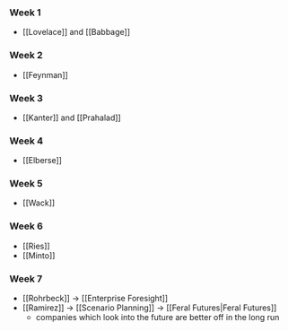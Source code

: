 ### Week 1
- [[Lovelace]] and [[Babbage]]
### Week 2
- [[Feynman]]
### Week 3
- [[Kanter]] and [[Prahalad]]
### Week 4
- [[Elberse]]
### Week 5
- [[Wack]]
### Week 6
- [[Ries]]
- [[Minto]]
### Week 7
- [[Rohrbeck]] -> [[Enterprise Foresight]]
- [[Ramirez]] -> [[Scenario Planning]] -> [[Feral Futures|Feral Futures]]
	- companies which look into the future are better off in the long run